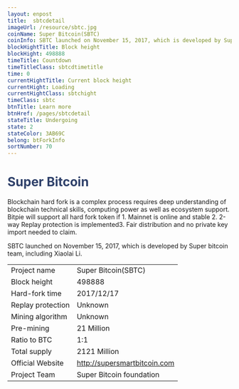 ```yaml
---
layout: enpost
title:  sbtcdetail
imageUrl: /resource/sbtc.jpg
coinName: Super Bitcoin(SBTC)
coinInfo: SBTC launched on November 15, 2017, which is developed by Super bitcoin team, including Xiaolai Li.
blockHightTitle: Block height
blockHight: 498888
timeTitle: Countdown
timeTitleClass: sbtcdtimetitle
time: 0
currentHightTitle: Current block height
currentHight: Loading
currentHightClass: sbtchight
timeClass: sbtc
btnTitle: Learn more
btnHref: /pages/sbtcdetail
stateTitle: Undergoing
state: 2
stateColor: 3AB69C
belong: btForkInfo
sortNumber: 70
---
```

<h1 style="color: #2F416A">Super Bitcoin</h1>
<p class="summarytxt">Blockchain hard fork is a complex process requires deep understanding of blockchain technical skills, computing power as well as ecosystem support. Bitpie will support all hard fork token if 1. Mainnet is online and stable 2. 2-way Replay protection is implemented3. Fair distribution and no private key import needed to claim.
</p>
<p>
SBTC launched on November 15, 2017, which is developed by Super bitcoin team, including Xiaolai Li.
</p>
<table class="center">
  <tbody>
    <tr>
        <td class="tablehalf">Project name</td>
        <td class="tablehalf">Super Bitcoin(SBTC)</td>
    </tr>
    <tr>
        <td>Block height</td>
        <td>498888</td>
    </tr>
    <tr>
        <td>Hard-fork time</td>
        <td>2017/12/17</td>
    </tr>
    <tr>
        <td>Replay protection</td>
        <td>Unknown</td>
    </tr>
    <tr>
        <td>Mining algorithm</td>
        <td>Unknown</td>
    </tr>
    <tr>
        <td>Pre-mining</td>
        <td>21 Million</td>
    </tr>
    <tr>
        <td>Ratio to BTC</td>
        <td>1:1</td>
    </tr>
    <tr>
        <td>Total supply</td>
        <td>2121 Million</td>
    </tr>
    <tr>
        <td>Official Website</td>
        <td><a href="http://supersmartbitcoin.com/" target="_blank">http://supersmartbitcoin.com</a></td>
    </tr>
    <tr>
        <td>Project Team</td>
        <td>Super Bitcoin foundation</td>
    </tr>
  </tbody>
</table>